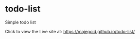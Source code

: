 # todo-list
Simple todo list

Click to view the Live site at: https://majegoid.github.io/todo-list/
